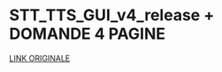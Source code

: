 # STT_TTS_GUI_v4_release + DOMANDE 4 PAGINE

[LINK ORIGINALE](https://chatgpt.com/c/68be8568-c24c-8331-b493-524b0175fb04)
